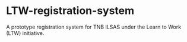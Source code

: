 # LTW-registration-system
A prototype registration system for TNB ILSAS under the Learn to Work (LTW) initiative.
